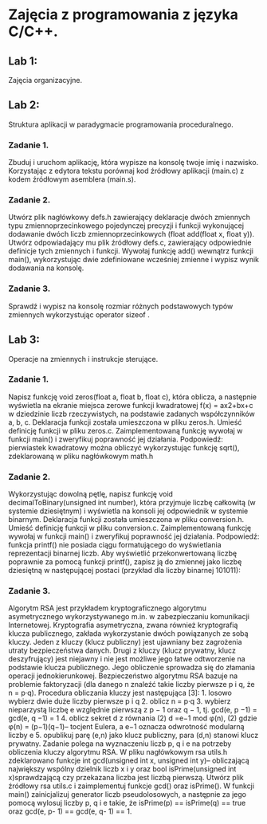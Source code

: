 # Zajęcia z programowania z języka C/C++.
## Lab 1:
Zajęcia organizacyjne.
## Lab 2:
Struktura aplikacji w paradygmacie programowania proceduralnego.
### Zadanie 1.
Zbuduj i uruchom aplikację, która wypisze na konsolę twoje imię i nazwisko. Korzystając z edytora tekstu porównaj kod źródłowy aplikacji (main.c) z kodem źródłowym asemblera (main.s).
### Zadanie 2.
Utwórz plik nagłówkowy defs.h zawierający deklaracje dwóch zmiennych typu zmiennoprzecinkowego pojedynczej precyzji i funkcji wykonującej dodawanie dwóch liczb zmiennoprzecinkowych (float add(float x, float y)). Utwórz odpowiadający mu plik źródłowy defs.c, zawierający odpowiednie definicje tych zmiennych i funkcji. Wywołaj funkcję add() wewnątrz funkcji main(), wykorzystując dwie zdefiniowane wcześniej zmienne i wypisz wynik dodawania na konsolę.
### Zadanie 3.
Sprawdź i wypisz na konsolę rozmiar różnych podstawowych typów zmiennych wykorzystując operator sizeof .
## Lab 3:
Operacje na zmiennych i instrukcje sterujące.
### Zadanie 1.
Napisz funkcję void zeros(float a, float b, float c), która oblicza, a następnie wyświetla na ekranie miejsca zerowe funkcji kwadratowej f(x) = ax2+bx+c w dziedzinie liczb rzeczywistych, na podstawie zadanych współczynników a, b, c. Deklaracja funkcji została umieszczona w pliku zeros.h. Umieść definicję funkcji w pliku zeros.c. Zaimplementowaną funkcję wywołaj w funkcji main() i zweryfikuj poprawność jej działania. Podpowiedź: pierwiastek kwadratowy można obliczyć wykorzystując funkcję sqrt(), zdeklarowaną w pliku nagłówkowym math.h
### Zadanie 2.
Wykorzystując dowolną pętlę, napisz funkcję void decimalToBinary(unsigned int number), która przyjmuje liczbę całkowitą (w systemie dziesiętnym) i wyświetla na konsoli jej odpowiednik w systemie binarnym. Deklaracja funkcji została umieszczona w pliku conversion.h. Umieść definicję funkcji w pliku conversion.c. Zaimplementowaną funkcję wywołaj w funkcji main() i zweryfikuj poprawność jej działania. Podpowiedź: funkcja printf() nie posiada ciągu formatującego do wyświetlania reprezentacji binarnej liczb. Aby wyświetlić przekonwertowaną liczbę poprawnie za pomocą funkcji printf(), zapisz ją do zmiennej jako liczbę dziesiętną w następującej postaci (przykład dla liczby binarnej 101011):
### Zadanie 3.
Algorytm RSA jest przykładem kryptograficznego algorytmu asymetrycznego wykorzystywanego m.in. w zabezpieczaniu komunikacji Internetowej. Kryptografia asymetryczna, zwana również kryptografią klucza publicznego, zakłada wykorzystanie dwóch powiązanych ze sobą kluczy. Jeden z kluczy (klucz publiczny) jest ujawniany bez zagrożenia utraty bezpieczeństwa danych. Drugi z kluczy (klucz prywatny, klucz deszyfrujący) jest niejawny i nie jest możliwe jego łatwe odtworzenie na podstawie klucza publicznego. Jego obliczenie sprowadza się do złamania operacji jednokierunkowej. Bezpieczeństwo algorytmu RSA bazuje na problemie faktoryzacji (dla danego n znaleźć takie liczby pierwsze p i q, że n = p·q). Procedura obliczania kluczy jest następująca [3]: 1. losowo wybierz dwie duże liczby pierwsze p i q 2. oblicz n = p·q 3. wybierz nieparzystą liczbę e względnie pierwszą z p − 1 oraz q − 1, tj. gcd(e, p −1) = gcd(e, q −1) = 1 4. oblicz sekret d z równania (2) d =e−1 mod φ(n), (2) gdzie φ(n) = (p−1)(q−1)– tocjent Eulera, a e−1 oznacza odwrotność modularną liczby e 5. opublikuj parę (e,n) jako klucz publiczny, para (d,n) stanowi klucz prywatny. Zadanie polega na wyznaczeniu liczb p, q i e na potrzeby obliczenia kluczy algorytmu RSA. W pliku nagłówkowym rsa utils.h zdeklarowano funkcje int gcd(unsigned int x, unsigned int y)– obliczającą największy wspólny dzielnik liczb x i y oraz bool isPrime(unsigned int x)sprawdzającą czy przekazana liczba jest liczbą pierwszą. Utwórz plik źródłowy rsa utils.c i zaimplementuj funkcje gcd() oraz isPrime(). W funkcji main() zainicjalizuj generator liczb pseudolosowych, a następnie za jego pomocą wylosuj liczby p, q i e takie, że isPrime(p) == isPrime(q) == true oraz gcd(e, p- 1) == gcd(e, q- 1) == 1.